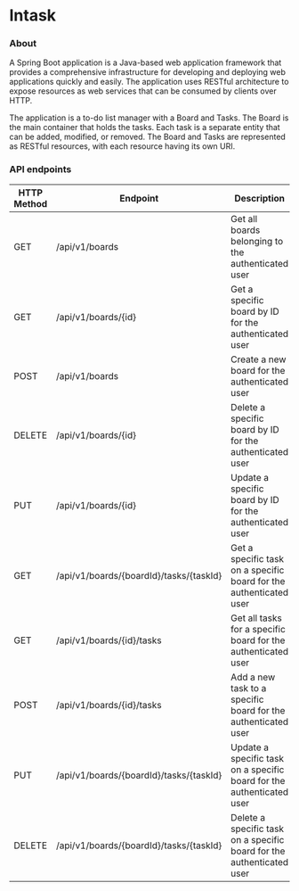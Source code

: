 # Intask 
### About 

A Spring Boot application is a Java-based web application framework that provides a comprehensive infrastructure for developing and deploying web applications quickly and easily. The application uses RESTful architecture to expose resources as web services that can be consumed by clients over HTTP.

The application is a to-do list manager with a Board and Tasks. The Board is the main container that holds the tasks. Each task is a separate entity that can be added, modified, or removed. The Board and Tasks are represented as RESTful resources, with each resource having its own URI.

### API endpoints  

| HTTP Method | Endpoint                          | Description                                             |
| ----------- | -------------------------------- | ------------------------------------------------------- |
| GET         | /api/v1/boards                   | Get all boards belonging to the authenticated user      |
| GET         | /api/v1/boards/{id}              | Get a specific board by ID for the authenticated user   |
| POST        | /api/v1/boards                   | Create a new board for the authenticated user           |
| DELETE      | /api/v1/boards/{id}              | Delete a specific board by ID for the authenticated user|
| PUT         | /api/v1/boards/{id}              | Update a specific board by ID for the authenticated user|
| GET         | /api/v1/boards/{boardId}/tasks/{taskId} | Get a specific task on a specific board for the authenticated user |
| GET         | /api/v1/boards/{id}/tasks        | Get all tasks for a specific board for the authenticated user |
| POST        | /api/v1/boards/{id}/tasks        | Add a new task to a specific board for the authenticated user|
| PUT         | /api/v1/boards/{boardId}/tasks/{taskId} | Update a specific task on a specific board for the authenticated user |
| DELETE      | /api/v1/boards/{boardId}/tasks/{taskId} | Delete a specific task on a specific board for the authenticated user |


